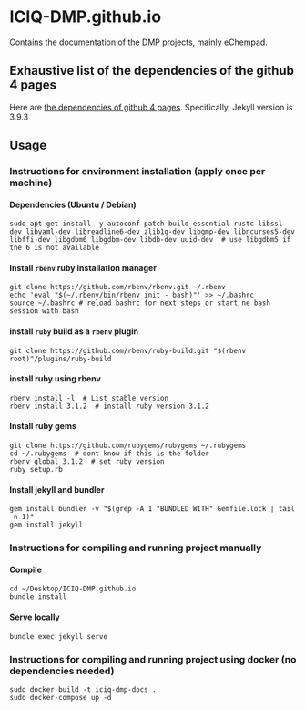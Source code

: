 # ICIQ-DMP.github.io
Contains the documentation of the DMP projects, mainly eChempad.

## Exhaustive list of the dependencies of the github 4 pages
Here are [the dependencies of github 4 pages](https://pages.github.com/versions/). Specifically, Jekyll version is 3.9.3


## Usage
### Instructions for environment installation (apply once per machine)
#### Dependencies (Ubuntu / Debian)
```shell
sudo apt-get install -y autoconf patch build-essential rustc libssl-dev libyaml-dev libreadline6-dev zlib1g-dev libgmp-dev libncurses5-dev libffi-dev libgdbm6 libgdbm-dev libdb-dev uuid-dev  # use libgdbm5 if the 6 is not available
```

#### Install `rbenv` ruby installation manager
```shell
git clone https://github.com/rbenv/rbenv.git ~/.rbenv
echo 'eval "$(~/.rbenv/bin/rbenv init - bash)"' >> ~/.bashrc
source ~/.bashrc # reload bashrc for next steps or start ne bash session with bash
```

#### install `ruby` build as a `rbenv` plugin
```shell
git clone https://github.com/rbenv/ruby-build.git "$(rbenv root)"/plugins/ruby-build
```

#### install ruby using rbenv
```shell
rbenv install -l  # List stable version
rbenv install 3.1.2  # install ruby version 3.1.2
```

#### Install ruby gems
```shell
git clone https://github.com/rubygems/rubygems ~/.rubygems
cd ~/.rubygems  # dont know if this is the folder
rbenv global 3.1.2  # set ruby version
ruby setup.rb
```

#### Install jekyll and bundler
```shell
gem install bundler -v "$(grep -A 1 "BUNDLED WITH" Gemfile.lock | tail -n 1)"
gem install jekyll
```

### Instructions for compiling and running project manually
#### Compile
```shell
cd ~/Desktop/ICIQ-DMP.github.io
bundle install
```

#### Serve locally
```shell
bundle exec jekyll serve
```

### Instructions for compiling and running project using docker (no dependencies needed)
```shell
sudo docker build -t iciq-dmp-docs .
sudo docker-compose up -d
```



